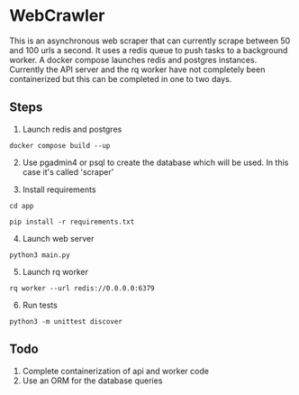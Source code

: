 # WebCrawler
This is an asynchronous web scraper that can currently scrape between 50 and 100 urls a second. It uses a redis queue to push tasks to a background worker. A docker compose launches redis and postgres instances. Currently the API server and the rq worker have not completely been containerized but this can be completed in one to two days.



## Steps 

1. Launch redis and postgres

`docker compose build --up`

2. Use pgadmin4 or psql to create the database which will be used. In this case it's called 'scraper'

3. Install requirements

`cd app`

`pip install -r requirements.txt`

4. Launch web server

`python3 main.py`

5. Launch rq worker

`rq worker --url redis://0.0.0.0:6379`

6. Run tests
   
`python3 -m unittest discover`


## Todo
1. Complete containerization of api and worker code
2. Use an ORM for the database queries
